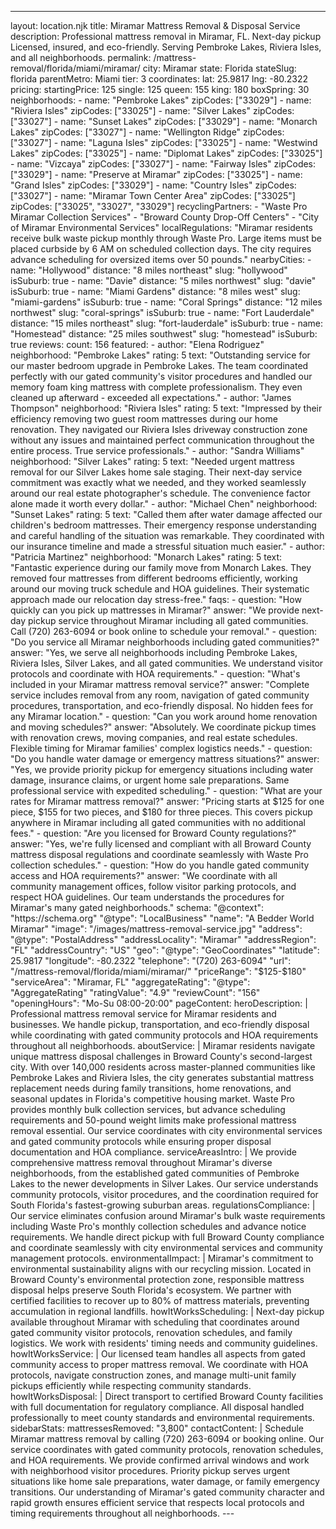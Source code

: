 ---
layout: location.njk
title: Miramar Mattress Removal & Disposal Service
description: Professional mattress removal in Miramar, FL. Next-day pickup Licensed, insured, and eco-friendly. Serving Pembroke Lakes, Riviera Isles, and all neighborhoods.
permalink: /mattress-removal/florida/miami/miramar/
city: Miramar state: Florida stateSlug: florida parentMetro: Miami tier: 3 coordinates: lat: 25.9817 lng: -80.2322 pricing: startingPrice: 125 single: 125 queen: 155 king: 180 boxSpring: 30 neighborhoods: - name: "Pembroke Lakes" zipCodes: ["33029"] - name: "Riviera Isles" zipCodes: ["33025"] - name: "Silver Lakes" zipCodes: ["33027"] - name: "Sunset Lakes" zipCodes: ["33029"] - name: "Monarch Lakes" zipCodes: ["33027"] - name: "Wellington Ridge" zipCodes: ["33027"] - name: "Laguna Isles" zipCodes: ["33025"] - name: "Westwind Lakes" zipCodes: ["33025"] - name: "Diplomat Lakes" zipCodes: ["33025"] - name: "Vizcaya" zipCodes: ["33027"] - name: "Fairway Isles" zipCodes: ["33029"] - name: "Preserve at Miramar" zipCodes: ["33025"] - name: "Grand Isles" zipCodes: ["33029"] - name: "Country Isles" zipCodes: ["33027"] - name: "Miramar Town Center Area" zipCodes: ["33025"] zipCodes: ["33025", "33027", "33029"] recyclingPartners: - "Waste Pro Miramar Collection Services" - "Broward County Drop-Off Centers" - "City of Miramar Environmental Services" localRegulations: "Miramar residents receive bulk waste pickup monthly through Waste Pro. Large items must be placed curbside by 6 AM on scheduled collection days. The city requires advance scheduling for oversized items over 50 pounds." nearbyCities: - name: "Hollywood" distance: "8 miles northeast" slug: "hollywood" isSuburb: true - name: "Davie" distance: "5 miles northwest" slug: "davie" isSuburb: true - name: "Miami Gardens" distance: "8 miles west" slug: "miami-gardens" isSuburb: true - name: "Coral Springs" distance: "12 miles northwest" slug: "coral-springs" isSuburb: true - name: "Fort Lauderdale" distance: "15 miles northeast" slug: "fort-lauderdale" isSuburb: true - name: "Homestead" distance: "25 miles southwest" slug: "homestead" isSuburb: true reviews: count: 156 featured: - author: "Elena Rodriguez" neighborhood: "Pembroke Lakes" rating: 5 text: "Outstanding service for our master bedroom upgrade in Pembroke Lakes. The team coordinated perfectly with our gated community's visitor procedures and handled our memory foam king mattress with complete professionalism. They even cleaned up afterward - exceeded all expectations." - author: "James Thompson" neighborhood: "Riviera Isles" rating: 5 text: "Impressed by their efficiency removing two guest room mattresses during our home renovation. They navigated our Riviera Isles driveway construction zone without any issues and maintained perfect communication throughout the entire process. True service professionals." - author: "Sandra Williams" neighborhood: "Silver Lakes" rating: 5 text: "Needed urgent mattress removal for our Silver Lakes home sale staging. Their next-day service commitment was exactly what we needed, and they worked seamlessly around our real estate photographer's schedule. The convenience factor alone made it worth every dollar." - author: "Michael Chen" neighborhood: "Sunset Lakes" rating: 5 text: "Called them after water damage affected our children's bedroom mattresses. Their emergency response understanding and careful handling of the situation was remarkable. They coordinated with our insurance timeline and made a stressful situation much easier." - author: "Patricia Martinez" neighborhood: "Monarch Lakes" rating: 5 text: "Fantastic experience during our family move from Monarch Lakes. They removed four mattresses from different bedrooms efficiently, working around our moving truck schedule and HOA guidelines. Their systematic approach made our relocation day stress-free." faqs: - question: "How quickly can you pick up mattresses in Miramar?" answer: "We provide next-day pickup service throughout Miramar including all gated communities. Call (720) 263-6094 or book online to schedule your removal." - question: "Do you service all Miramar neighborhoods including gated communities?" answer: "Yes, we serve all neighborhoods including Pembroke Lakes, Riviera Isles, Silver Lakes, and all gated communities. We understand visitor protocols and coordinate with HOA requirements." - question: "What's included in your Miramar mattress removal service?" answer: "Complete service includes removal from any room, navigation of gated community procedures, transportation, and eco-friendly disposal. No hidden fees for any Miramar location." - question: "Can you work around home renovation and moving schedules?" answer: "Absolutely. We coordinate pickup times with renovation crews, moving companies, and real estate schedules. Flexible timing for Miramar families' complex logistics needs." - question: "Do you handle water damage or emergency mattress situations?" answer: "Yes, we provide priority pickup for emergency situations including water damage, insurance claims, or urgent home sale preparations. Same professional service with expedited scheduling." - question: "What are your rates for Miramar mattress removal?" answer: "Pricing starts at $125 for one piece, $155 for two pieces, and $180 for three pieces. This covers pickup anywhere in Miramar including all gated communities with no additional fees." - question: "Are you licensed for Broward County regulations?" answer: "Yes, we're fully licensed and compliant with all Broward County mattress disposal regulations and coordinate seamlessly with Waste Pro collection schedules." - question: "How do you handle gated community access and HOA requirements?" answer: "We coordinate with all community management offices, follow visitor parking protocols, and respect HOA guidelines. Our team understands the procedures for Miramar's many gated neighborhoods." schema: "@context": "https://schema.org" "@type": "LocalBusiness" "name": "A Bedder World Miramar" "image": "/images/mattress-removal-service.jpg" "address": "@type": "PostalAddress" "addressLocality": "Miramar" "addressRegion": "FL" "addressCountry": "US" "geo": "@type": "GeoCoordinates" "latitude": 25.9817 "longitude": -80.2322 "telephone": "(720) 263-6094" "url": "/mattress-removal/florida/miami/miramar/" "priceRange": "$125-$180" "serviceArea": "Miramar, FL" "aggregateRating": "@type": "AggregateRating" "ratingValue": "4.9" "reviewCount": "156" "openingHours": "Mo-Su 08:00-20:00" pageContent: heroDescription: | Professional mattress removal service for Miramar residents and businesses. We handle pickup, transportation, and eco-friendly disposal while coordinating with gated community protocols and HOA requirements throughout all neighborhoods. aboutService: | Miramar residents navigate unique mattress disposal challenges in Broward County's second-largest city. With over 140,000 residents across master-planned communities like Pembroke Lakes and Riviera Isles, the city generates substantial mattress replacement needs during family transitions, home renovations, and seasonal updates in Florida's competitive housing market. Waste Pro provides monthly bulk collection services, but advance scheduling requirements and 50-pound weight limits make professional mattress removal essential. Our service coordinates with city environmental services and gated community protocols while ensuring proper disposal documentation and HOA compliance. serviceAreasIntro: | We provide comprehensive mattress removal throughout Miramar's diverse neighborhoods, from the established gated communities of Pembroke Lakes to the newer developments in Silver Lakes. Our service understands community protocols, visitor procedures, and the coordination required for South Florida's fastest-growing suburban areas. regulationsCompliance: | Our service eliminates confusion around Miramar's bulk waste requirements including Waste Pro's monthly collection schedules and advance notice requirements. We handle direct pickup with full Broward County compliance and coordinate seamlessly with city environmental services and community management protocols. environmentalImpact: | Miramar's commitment to environmental sustainability aligns with our recycling mission. Located in Broward County's environmental protection zone, responsible mattress disposal helps preserve South Florida's ecosystem. We partner with certified facilities to recover up to 80% of mattress materials, preventing accumulation in regional landfills. howItWorksScheduling: | Next-day pickup available throughout Miramar with scheduling that coordinates around gated community visitor protocols, renovation schedules, and family logistics. We work with residents' timing needs and community guidelines. howItWorksService: | Our licensed team handles all aspects from gated community access to proper mattress removal. We coordinate with HOA protocols, navigate construction zones, and manage multi-unit family pickups efficiently while respecting community standards. howItWorksDisposal: | Direct transport to certified Broward County facilities with full documentation for regulatory compliance. All disposal handled professionally to meet county standards and environmental requirements. sidebarStats: mattressesRemoved: "3,800" contactContent: | Schedule Miramar mattress removal by calling (720) 263-6094 or booking online. Our service coordinates with gated community protocols, renovation schedules, and HOA requirements. We provide confirmed arrival windows and work with neighborhood visitor procedures. Priority pickup serves urgent situations like home sale preparations, water damage, or family emergency transitions. Our understanding of Miramar's gated community character and rapid growth ensures efficient service that respects local protocols and timing requirements throughout all neighborhoods. ---